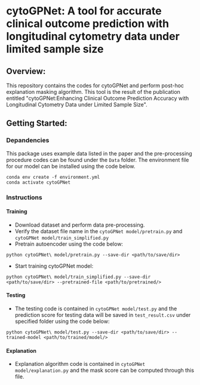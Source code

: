 # cytoGPNet: A tool for accurate clinical outcome prediction with longitudinal cytometry data under limited sample size
## Overview: 

This repository contains the codes for cytoGPNet and perform post-hoc explanation masking algorithm. This tool is the result of the publication entitled "cytoGPNet:Enhancing Clinical Outcome Prediction Accuracy with Longitudinal Cytometry Data under Limited Sample Size".

## Getting Started:

### Depandencies
This package uses example data listed in the paper and the pre-processing procedure codes can be found under the ``Data`` folder. The environment file for our model can be installed using the code below.
```
conda env create -f environment.yml
conda activate cytoGPNet
```

### Instructions
#### Training
* Download dataset and perform data pre-processing.
* Verify the dataset file name in the ``cytoGPNet model/pretrain.py`` and ``cytoGPNet model/train_simplified.py``
* Pretrain autoencoder using the code below:
```
python cytoGPNet\ model/pretrain.py --save-dir <path/to/save/dir>
```
* Start training cytoGPNet model:
```
python cytoGPNet\ model/train_simplified.py --save-dir <path/to/save/dir> --pretrained-file <path/to/pretrained/>
```
#### Testing
* The testing code is contained in ``cytoGPNet model/test.py`` and the prediction score for testing data will be saved in ``test_result.csv`` under specified folder using the code below:
```
python cytoGPNet\ model/test.py --save-dir <path/to/save/dir> --trained-model <path/to/trained/model/>
```


#### Explanation
* Explanation algorithm code is contained in ``cytoGPNet model/explanation.py`` and the mask score can be computed through this file.

